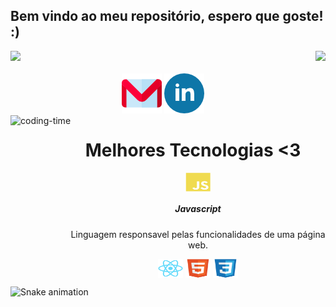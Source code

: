 ## Bem vindo ao meu repositório, espero que goste! :)

<div>
  
  <img  height="180em" src="https://github-readme-stats.vercel.app/api?username=anuraghazra&show_icons=true&theme=radical"/>
  <img align="right" height="180em" src="https://github-readme-stats.vercel.app/api/top-langs/?username=LuigiGF&layout=compact&langs_count=16&theme=great-gatsby"/>
</div>
<br>

<div  align="center"> 
  <div style="display: inline_block">
    <a href="mailto: emanuelslealviveiros@gmail.com" target="_blank"><img src="imagens/gmail (2).png" alt="#"></a>
    <a href="https://www.linkedin.com/public-profile/settings?trk=d_flagship3_profile_self_view_public_profile" target="_blank"><img src="imagens/linkedin.png" alt="#"></a>
    
  <br>
    <img align="left" height="250" alt="coding-time" src="code.gif">
    <h1 align="center">Melhores Tecnologias <3</h1>
    <img align="center" height="30" width="40" alt="js-icon"  src="https://raw.githubusercontent.com/devicons/devicon/master/icons/javascript/javascript-plain.svg">
      <h5>Javascript</h5>
      <p>Linguagem responsavel pelas funcionalidades de uma página web.<p/>
    <img align="center" height="30" width="40" alt="react-icon" src="https://raw.githubusercontent.com/devicons/devicon/master/icons/react/react-original.svg">
    <img align="center" height="30" width="40" alt="html-icon" src="https://raw.githubusercontent.com/devicons/devicon/master/icons/html5/html5-original.svg">
    <img align="center" height="30" width="40" alt="css-icon" src="https://raw.githubusercontent.com/devicons/devicon/master/icons/css3/css3-original.svg">

   </div>
</div>
  
![Snake animation](https://github.com/LuigiGF/LuigiGF/blob/output/github-contribution-grid-snake.svg)
